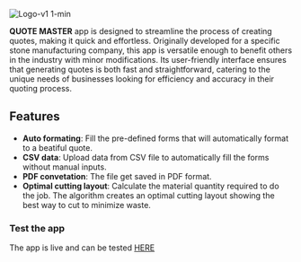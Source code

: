 ![Logo-v1 1-min](https://github.com/Mx-One/Quote-Master/assets/103391772/8fa14e5c-f3ba-4be6-8ea4-a45c72fc3240)

<p> <b>QUOTE MASTER</b> app is designed to streamline the process of creating quotes, making it quick and effortless. Originally developed for a specific stone manufacturing company, this app is versatile enough to benefit others in the industry with minor modifications. Its user-friendly interface ensures that generating quotes is both fast and straightforward, catering to the unique needs of businesses looking for efficiency and accuracy in their quoting process. </p>

## Features
- **Auto formating**: Fill the pre-defined forms that will automatically format to a beatiful quote.
- **CSV data**: Upload data from CSV file to automatically fill the forms without manual inputs.
- **PDF convetation**: The file get saved in PDF format.
- **Optimal cutting layout**: Calculate the material quantity required to do the job. The algorithm creates an optimal cutting layout showing the best way to cut to minimize waste. 

### Test the app 
The app is live and can be tested [HERE](https://quote-master-57500bcdd825.herokuapp.com/)
